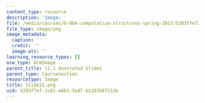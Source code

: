 ```yaml
---
content_type: resource
description: 'Image: '
file: /media/courses/6-004-computation-structures-spring-2017/5283f7ef2c81e6613a47b1287b97112b_Slide21.png
file_type: image/png
image_metadata:
  caption: ''
  credit: ''
  image-alt: ''
learning_resource_types: []
ocw_type: OCWImage
parent_title: 11.1 Annotated Slides
parent_type: CourseSection
resourcetype: Image
title: Slide21.png
uid: 5283f7ef-2c81-e661-3a47-b1287b97112b
---
```

